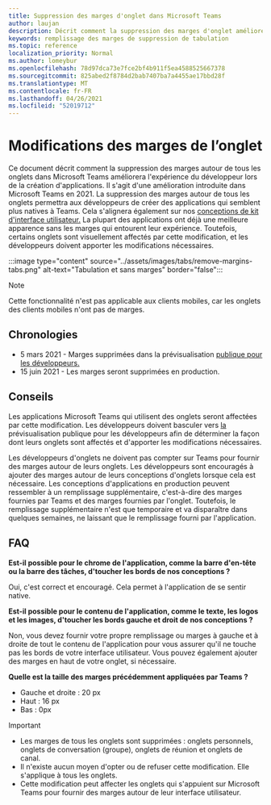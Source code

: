 ```yaml
---
title: Suppression des marges d'onglet dans Microsoft Teams
author: laujan
description: Décrit comment la suppression des marges d'onglet améliorera l'expérience du développeur.
keywords: remplissage des marges de suppression de tabulation
ms.topic: reference
localization_priority: Normal
ms.author: lomeybur
ms.openlocfilehash: 78d97dca73e7fce2bf4b911f5ea4588525667378
ms.sourcegitcommit: 825abed2f8784d2bab7407ba7a4455ae17bbd28f
ms.translationtype: MT
ms.contentlocale: fr-FR
ms.lasthandoff: 04/26/2021
ms.locfileid: "52019712"
---
```

# <a name="tab-margin-changes"></a>Modifications des marges de l’onglet

Ce document décrit comment la suppression des marges autour de tous les onglets dans Microsoft Teams améliorera l'expérience du développeur lors de la création d'applications. Il s'agit d'une amélioration introduite dans Microsoft Teams en 2021.
La suppression des marges autour de tous les onglets permettra aux développeurs de créer des applications qui semblent plus natives à Teams. Cela s'alignera également sur nos [conceptions de kit d'interface utilisateur.](~/tabs/design/tabs.md) La plupart des applications ont déjà une meilleure apparence sans les marges qui entourent leur expérience. Toutefois, certains onglets sont visuellement affectés par cette modification, et les développeurs doivent apporter les modifications nécessaires.

:::image type="content" source="../assets/images/tabs/remove-margins-tabs.png" alt-text="Tabulation et sans marges" border="false":::

> [!NOTE]
> Cette fonctionnalité n'est pas applicable aux clients mobiles, car les onglets des clients mobiles n'ont pas de marges. 

## <a name="timelines"></a>Chronologies

* 5 mars 2021 - Marges supprimées dans la prévisualisation [publique pour les développeurs.](~/resources/dev-preview/developer-preview-intro.md)
* 15 juin 2021 - Les marges seront supprimées en production.

## <a name="guidelines"></a>Conseils

Les applications Microsoft Teams qui utilisent des onglets seront affectées par cette modification. Les développeurs doivent basculer vers [la](~/resources/dev-preview/developer-preview-intro.md) prévisualisation publique pour les développeurs afin de déterminer la façon dont leurs onglets sont affectés et d'apporter les modifications nécessaires.

Les développeurs d'onglets ne doivent pas compter sur Teams pour fournir des marges autour de leurs onglets. Les développeurs sont encouragés à ajouter des marges autour de leurs conceptions d'onglets lorsque cela est nécessaire. Les conceptions d'applications en production peuvent ressembler à un remplissage supplémentaire, c'est-à-dire des marges fournies par Teams et des marges fournies par l'onglet. Toutefois, le remplissage supplémentaire n'est que temporaire et va disparaître dans quelques semaines, ne laissant que le remplissage fourni par l'application.

## <a name="faq"></a>FAQ

**Est-il possible pour le chrome de l'application, comme la barre d'en-tête ou la barre des tâches, d'toucher les bords de nos conceptions ?**

Oui, c'est correct et encouragé. Cela permet à l'application de se sentir native.

**Est-il possible pour le contenu de l'application, comme le texte, les logos et les images, d'toucher les bords gauche et droit de nos conceptions ?**

Non, vous devez fournir votre propre remplissage ou marges à gauche et à droite de tout le contenu de l'application pour vous assurer qu'il ne touche pas les bords de votre interface utilisateur. Vous pouvez également ajouter des marges en haut de votre onglet, si nécessaire.

**Quelle est la taille des marges précédemment appliquées par Teams ?**

* Gauche et droite : 20 px
* Haut : 16 px
* Bas : 0px

> [!IMPORTANT]
> * Les marges de tous les onglets sont supprimées : onglets personnels, onglets de conversation (groupe), onglets de réunion et onglets de canal.
> * Il n'existe aucun moyen d'opter ou de refuser cette modification. Elle s'applique à tous les onglets.
> * Cette modification peut affecter les onglets qui s'appuient sur Microsoft Teams pour fournir des marges autour de leur interface utilisateur.
